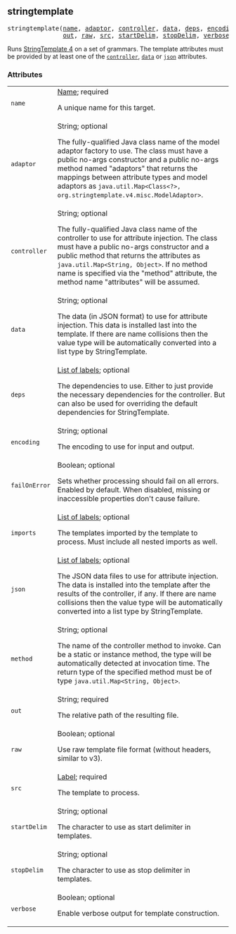 <!-- Generated with Stardoc: http://skydoc.bazel.build -->

<a name="#stringtemplate"></a>

## stringtemplate

<pre>
stringtemplate(<a href="#stringtemplate-name">name</a>, <a href="#stringtemplate-adaptor">adaptor</a>, <a href="#stringtemplate-controller">controller</a>, <a href="#stringtemplate-data">data</a>, <a href="#stringtemplate-deps">deps</a>, <a href="#stringtemplate-encoding">encoding</a>, <a href="#stringtemplate-failOnError">failOnError</a>, <a href="#stringtemplate-imports">imports</a>, <a href="#stringtemplate-json">json</a>, <a href="#stringtemplate-method">method</a>,
               <a href="#stringtemplate-out">out</a>, <a href="#stringtemplate-raw">raw</a>, <a href="#stringtemplate-src">src</a>, <a href="#stringtemplate-startDelim">startDelim</a>, <a href="#stringtemplate-stopDelim">stopDelim</a>, <a href="#stringtemplate-verbose">verbose</a>)
</pre>

Runs [StringTemplate 4](https://www.stringtemplate.org/) on a set of grammars.
The template attributes must be provided by at least one of the [`controller`](#stringtemplate-controller),
[`data`](#stringtemplate-data) or [`json`](#stringtemplate-json) attributes.


### Attributes

<table class="params-table">
  <colgroup>
    <col class="col-param" />
    <col class="col-description" />
  </colgroup>
  <tbody>
    <tr id="stringtemplate-name">
      <td><code>name</code></td>
      <td>
        <a href="https://bazel.build/docs/build-ref.html#name">Name</a>; required
        <p>
          A unique name for this target.
        </p>
      </td>
    </tr>
    <tr id="stringtemplate-adaptor">
      <td><code>adaptor</code></td>
      <td>
        String; optional
        <p>
          The fully-qualified Java class name of the
                                model adaptor factory to use.
                                The class must have a public no-args constructor and a
                                public no-args method named &quot;adaptors&quot; that
                                returns the mappings between attribute types and model
                                adaptors as
                                <code>java.util.Map&lt;Class&lt;?&gt;, org.stringtemplate.v4.misc.ModelAdaptor&gt;</code>.
        </p>
      </td>
    </tr>
    <tr id="stringtemplate-controller">
      <td><code>controller</code></td>
      <td>
        String; optional
        <p>
          The fully-qualified Java class name of the
                                controller to use for attribute injection.
                                The class must have a public no-args constructor and a
                                public method that returns the attributes as
                                <code>java.util.Map&lt;String, Object&gt;</code>. If no
                                method name is specified via the &quot;method&quot;
                                attribute, the method name &quot;attributes&quot; will be
                                assumed.
        </p>
      </td>
    </tr>
    <tr id="stringtemplate-data">
      <td><code>data</code></td>
      <td>
        String; optional
        <p>
          The data (in JSON format) to use for attribute injection.
                                This data is installed last into the template. If
                                there are name collisions then the value type
                                will be automatically converted into a list type by
                                StringTemplate.
        </p>
      </td>
    </tr>
    <tr id="stringtemplate-deps">
      <td><code>deps</code></td>
      <td>
        <a href="https://bazel.build/docs/build-ref.html#labels">List of labels</a>; optional
        <p>
          The dependencies to use. Either to just provide
                                the necessary dependencies for the controller. But can
                                also be used for overriding the default
                                dependencies for StringTemplate.
        </p>
      </td>
    </tr>
    <tr id="stringtemplate-encoding">
      <td><code>encoding</code></td>
      <td>
        String; optional
        <p>
          The encoding to use for input and output.
        </p>
      </td>
    </tr>
    <tr id="stringtemplate-failOnError">
      <td><code>failOnError</code></td>
      <td>
        Boolean; optional
        <p>
          Sets whether processing should fail on all errors.
                            Enabled by default. When disabled, missing or inaccessible
                            properties don't cause failure.
        </p>
      </td>
    </tr>
    <tr id="stringtemplate-imports">
      <td><code>imports</code></td>
      <td>
        <a href="https://bazel.build/docs/build-ref.html#labels">List of labels</a>; optional
        <p>
          The templates imported by the template to process. Must
                                include all nested imports as well.
        </p>
      </td>
    </tr>
    <tr id="stringtemplate-json">
      <td><code>json</code></td>
      <td>
        <a href="https://bazel.build/docs/build-ref.html#labels">List of labels</a>; optional
        <p>
          The JSON data files to use for attribute injection.
                                The data is installed into the template after
                                the results of the controller, if any. If
                                there are name collisions then the value type
                                will be automatically converted into a list type by
                                StringTemplate.
        </p>
      </td>
    </tr>
    <tr id="stringtemplate-method">
      <td><code>method</code></td>
      <td>
        String; optional
        <p>
          The name of the controller method to invoke.
                                Can be a static or instance method, the type will
                                be automatically detected at invocation time. The return type
                                of the specified method must be of type
                                <code>java.util.Map&lt;String, Object&gt;</code>.
        </p>
      </td>
    </tr>
    <tr id="stringtemplate-out">
      <td><code>out</code></td>
      <td>
        String; required
        <p>
          The relative path of the resulting file.
        </p>
      </td>
    </tr>
    <tr id="stringtemplate-raw">
      <td><code>raw</code></td>
      <td>
        Boolean; optional
        <p>
          Use raw template file format (without headers, similar to v3).
        </p>
      </td>
    </tr>
    <tr id="stringtemplate-src">
      <td><code>src</code></td>
      <td>
        <a href="https://bazel.build/docs/build-ref.html#labels">Label</a>; required
        <p>
          The template to process.
        </p>
      </td>
    </tr>
    <tr id="stringtemplate-startDelim">
      <td><code>startDelim</code></td>
      <td>
        String; optional
        <p>
          The character to use as start delimiter in templates.
        </p>
      </td>
    </tr>
    <tr id="stringtemplate-stopDelim">
      <td><code>stopDelim</code></td>
      <td>
        String; optional
        <p>
          The character to use as stop delimiter in templates.
        </p>
      </td>
    </tr>
    <tr id="stringtemplate-verbose">
      <td><code>verbose</code></td>
      <td>
        Boolean; optional
        <p>
          Enable verbose output for template construction.
        </p>
      </td>
    </tr>
  </tbody>
</table>


